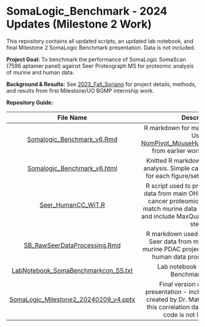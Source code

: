# SomaLogic_Benchmark - 2024 Updates (Milestone 2 Work)

This repository contains all updated scripts, an updated lab notebook, and final Milestone 2 SomaLogic Benchmark presentation. Data is not included.

**Project Goal:** To benchmark the performance of SomaLogic SomaScan (7596 aptamer panel) against Seer Proteograph MS for proteomic analysis of murine and human data.

**Background & Results:** See [2023_Fall_Soriano](2023_Fall_Soriano.docx) for project details, methods, and results from first Milestone/UO BGMP internship work.

**Repository Guide:**

| File Name | Description |
| :---:   | :---: |
| [Somalogic_Benchmark_v6.Rmd](Somalogic_Benchmark_v6.Rmd) | R markdown for main project analysis. Uses [NomPivot_MouseHuman_UniProtInput.R](NomPivot_MouseHuman_UniProtInput.R) from earlier work on this project. |
| [Somalogic_Benchmark_v6.html](Somalogic_Benchmark_v6.html) | Knitted R markdown for main project analysis. Simple captions are provided for each figure/set of related figures. |
| [Seer_HumanCC_WiT.R](Seer_HumanCC_WiT.R) | R script used to process human Seer data from main OHSU CEDAR prostate cancer proteomic study. Revised to match murine data processing pipeline and include MaxQuant initial processing steps. |
| [SB_RawSeerDataProcessing.Rmd](SB_RawSeerDataProcessing.Rmd) | R markdown used to process murine Seer data from main OHSU CEDAR murine PDAC project. Revised to match human data processing pipeline. |
| [LabNotebook_SomaBenchmarkcon_SS.txt](LabNotebook_SomaBenchmarkcon_SS.txt) | Lab notebook for SomaLogic Benchmark Project. |
| [SomaLogic_Milestone2_20240209_v4.pptx](SomaLogic_Milestone2_20240209_v4.pptx) | Final version of Milestone 2 presentation - includes some figures created by Dr. Matthew Chang using this correlation data, but the plotting code is not located here.|
